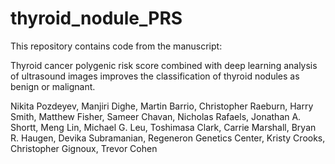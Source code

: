 # thyroid_nodule_PRS

This repository contains code from the manuscript:

Thyroid cancer polygenic risk score combined with deep learning analysis of ultrasound images improves the classification of thyroid nodules as benign or malignant. 

Nikita Pozdeyev, Manjiri Dighe, Martin Barrio, Christopher Raeburn, Harry Smith, Matthew Fisher, Sameer Chavan, Nicholas Rafaels, Jonathan A. Shortt, Meng Lin, Michael G. Leu, Toshimasa Clark, Carrie Marshall, Bryan R. Haugen, Devika Subramanian, Regeneron Genetics Center, Kristy Crooks, Christopher Gignoux, Trevor Cohen
